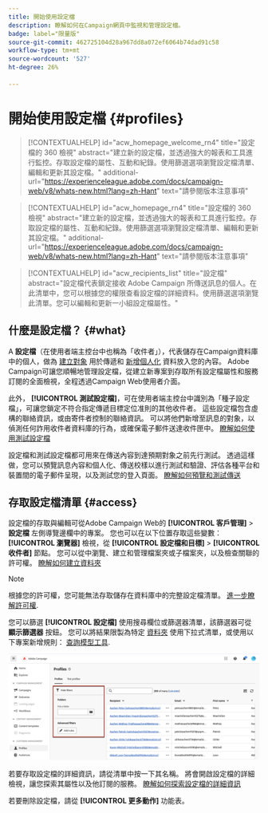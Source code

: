 ```yaml
---
title: 開始使用設定檔
description: 瞭解如何在Campaign網頁中監視和管理設定檔。
badge: label="限量版"
source-git-commit: 462725104d28a967dd8a072ef6064b74dad91c58
workflow-type: tm+mt
source-wordcount: '527'
ht-degree: 26%

---
```


# 開始使用設定檔 {#profiles}

>[!CONTEXTUALHELP]
>id="acw_homepage_welcome_rn4"
>title="設定檔的 360 檢視"
>abstract="建立新的設定檔，並透過強大的報表和工具進行監控。存取設定檔的屬性、互動和紀錄。使用篩選選項瀏覽設定檔清單、編輯和更新其設定檔。"
>additional-url="https://experienceleague.adobe.com/docs/campaign-web/v8/whats-new.html?lang=zh-Hant" text="請參閱版本注意事項"

<!--TO REMOVE BELOW-->
>[!CONTEXTUALHELP]
>id="acw_homepage_rn4"
>title="設定檔的 360 檢視"
>abstract="建立新的設定檔，並透過強大的報表和工具進行監控。存取設定檔的屬性、互動和紀錄。使用篩選選項瀏覽設定檔清單、編輯和更新其設定檔。"
>additional-url="https://experienceleague.adobe.com/docs/campaign-web/v8/whats-new.html?lang=zh-Hant" text="請參閱版本注意事項"

<!--TO REMOVE ABOVE-->

>[!CONTEXTUALHELP]
>id="acw_recipients_list"
>title="設定檔"
>abstract="設定檔代表鎖定接收 Adobe Campaign 所傳送訊息的個人。在此清單中，您可以根據您的權限查看設定檔的詳細資料。使用篩選選項瀏覽此清單。您可以編輯和更新一小組設定檔屬性。"

## 什麼是設定檔？ {#what}

A **設定檔**（在使用者端主控台中也稱為「收件者」），代表儲存在Campaign資料庫中的個人，做為 [建立對象](create-audience.md) 用於傳遞和 [新增個人化](../personalization/personalize.md) 資料放入您的內容。 Adobe Campaign可讓您順暢地管理設定檔，從建立新專案到存取所有設定檔屬性和服務訂閱的全面檢視，全程透過Campaign Web使用者介面。

此外， **[!UICONTROL 測試設定檔]**，可在使用者端主控台中識別為「種子設定檔」，可讓您鎖定不符合指定傳遞目標定位准則的其他收件者。 這些設定檔包含虛構的聯絡資訊，或由寄件者控制的聯絡資訊。 可以將他們新增至訊息的對象，以偵測任何詐用收件者資料庫的行為，或確保電子郵件送達收件匣中。 [瞭解如何使用測試設定檔](test-profiles.md)

設定檔和測試設定檔都可用來在傳送內容到達預期對象之前先行測試。 透過這樣做，您可以預覽訊息內容和個人化、傳送校樣以進行測試和驗證、評估各種平台和裝置間的電子郵件呈現，以及測試您的登入頁面。 [瞭解如何預覽和測試傳送](../preview-test/preview-test.md)

## 存取設定檔清單 {#access}

設定檔的存取與編輯可從Adobe Campaign Web的 **[!UICONTROL 客戶管理]** > **設定檔** 左側導覽邊欄中的專案。 您也可以在以下位置存取這些變數： **[!UICONTROL 瀏覽器]** 檢視，從 **[!UICONTROL 設定檔和目標]** > **[!UICONTROL 收件者]** 節點。 您可以從中瀏覽、建立和管理檔案夾或子檔案夾，以及檢查關聯的許可權。 [瞭解如何建立資料夾](../get-started/permissions.md#folders)

>[!NOTE]
>
>根據您的許可權，您可能無法存取儲存在資料庫中的完整設定檔清單。 [進一步瞭解許可權](../get-started/permissions.md).

您可以篩選 **[!UICONTROL 設定檔]** 使用搜尋欄位或篩選器清單，該篩選器可從 **顯示篩選器** 按鈕。 您可以將結果限製為特定 [資料夾](../get-started/permissions.md#folders) 使用下拉式清單，或使用以下專案新增規則： [查詢模型工具](../query/query-modeler-overview.md).

![](assets/profiles-list-filters.png)

若要存取設定檔的詳細資訊，請從清單中按一下其名稱。 將會開啟設定檔的詳細檢視，讓您探索其屬性以及他訂閱的服務。 [瞭解如何探索設定檔的詳細資訊](create-profile.md)

若要刪除設定檔，請從 **[!UICONTROL 更多動作]** 功能表。
